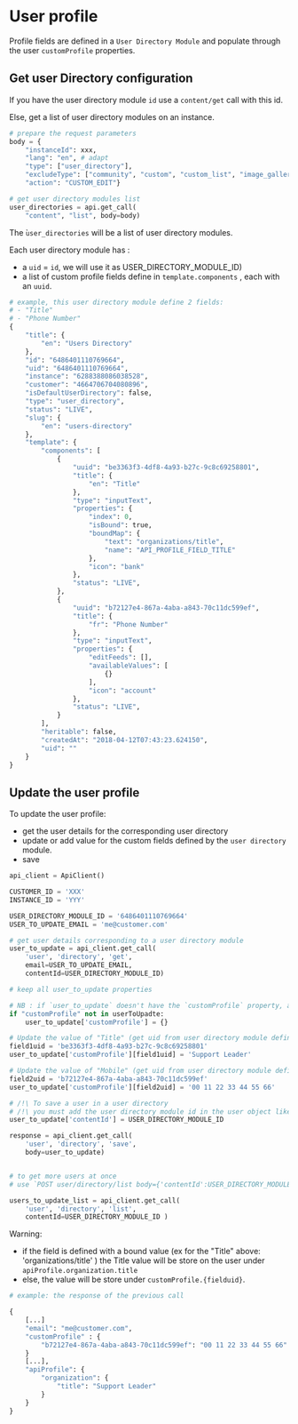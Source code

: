 # User profile

Profile fields are defined in a `User Directory Module` and populate through the user `customProfile` properties.

## Get user Directory configuration

If you have the user directory module `id` use a `content/get` call with this id.

Else, get a list of user directory modules on an instance.

```python
# prepare the request parameters
body = {
    "instanceId": xxx,
    "lang": "en", # adapt
    "type": ["user_directory"],
    "excludeType": ["community", "custom", "custom_list", "image_gallery", "menu", "news", "news_list", "page", "post"],
    "action": "CUSTOM_EDIT"}

# get user directory modules list
user_directories = api.get_call(
    "content", "list", body=body)
```

The ̀`user_directories` will be a list of user directory modules.

Each user directory module has :
- a `uid` = `id`, we will use it as USER_DIRECTORY_MODULE_ID)
- a list of custom profile fields define in `template.components` , each with an `uuid`.

```python
# example, this user directory module define 2 fields:
# - "Title"
# - "Phone Number"
{
    "title": {
        "en": "Users Directory"
    },
    "id": "6486401110769664",
    "uid": "6486401110769664",
    "instance": "6288388086038528",
    "customer": "4664706704080896",
    "isDefaultUserDirectory": false,
    "type": "user_directory",
    "status": "LIVE",
    "slug": {
        "en": "users-directory"
    },
    "template": {
        "components": [
            {
                "uuid": "be3363f3-4df8-4a93-b27c-9c8c69258801",
                "title": {
                    "en": "Title"
                },
                "type": "inputText",
                "properties": {
                    "index": 0,
                    "isBound": true,
                    "boundMap": {
                        "text": "organizations/title",
                        "name": "API_PROFILE_FIELD_TITLE"
                    },
                    "icon": "bank"
                },
                "status": "LIVE",
            },
            {
                "uuid": "b72127e4-867a-4aba-a843-70c11dc599ef",
                "title": {
                    "fr": "Phone Number"
                },
                "type": "inputText",
                "properties": {
                    "editFeeds": [],
                    "availableValues": [
                        {}
                    ],
                    "icon": "account"
                },
                "status": "LIVE",
            }
        ],
        "heritable": false,
        "createdAt": "2018-04-12T07:43:23.624150",
        "uid": ""
    }
}
```


## Update the user profile

To update the user profile:
- get the user details for the corresponding user directory
- update or add value for the custom fields defined by the `user directory` module.
- save

```python
api_client = ApiClient()

CUSTOMER_ID = 'XXX'
INSTANCE_ID = 'YYY'

USER_DIRECTORY_MODULE_ID = '6486401110769664'
USER_TO_UPDATE_EMAIL = 'me@customer.com'

# get user details corresponding to a user directory module
user_to_update = api_client.get_call(
    'user', 'directory', 'get',
    email=USER_TO_UPDATE_EMAIL,
    contentId=USER_DIRECTORY_MODULE_ID)

# keep all user_to_update properties

# NB : if `user_to_update` doesn't have the `customProfile` property, add it
if "customProfile" not in userToUpadte:
    user_to_update['customProfile'] = {}

# Update the value of "Title" (get uid from user directory module definition).
field1uid = 'be3363f3-4df8-4a93-b27c-9c8c69258801'
user_to_update['customProfile'][field1uid] = 'Support Leader'

# Update the value of "Mobile" (get uid from user directory module definition).
field2uid = 'b72127e4-867a-4aba-a843-70c11dc599ef'
user_to_update['customProfile'][field2uid] = '00 11 22 33 44 55 66'

# /!\ To save a user in a user directory
# /!\ you must add the user directory module id in the user object like this:
user_to_update['contentId'] = USER_DIRECTORY_MODULE_ID

response = api_client.get_call(
    'user', 'directory', 'save',
    body=user_to_update)
```

```python

# to get more users at once
# use `POST user/directory/list body={'contentId':USER_DIRECTORY_MODULE_ID }`

users_to_update_list = api_client.get_call(
    'user', 'directory', 'list',
    contentId=USER_DIRECTORY_MODULE_ID )

```

Warning:

- if the field is defined with a bound value (ex for the "Title" above: 'organizations/title' ) the Title value will be store on the user under `apiProfile.organization.title`
- else, the value will be store under `customProfile.{fielduid}`.

```python
# example: the response of the previous call

{ 
    [...]
    "email": "me@customer.com",
    "customProfile" : {
        "b72127e4-867a-4aba-a843-70c11dc599ef": "00 11 22 33 44 55 66"
    }
    [...],
    "apiProfile": {
        "organization": {
            "title": "Support Leader"
        }
    }
}
```




